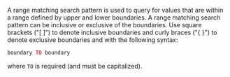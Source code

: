 A range matching search pattern is used to query for values that are
within a range defined by upper and lower boundaries. A range matching
search pattern can be inclusive or exclusive of the boundaries. Use
square brackets ("\[ \]") to denote inclusive boundaries and curly
braces ("{ }") to denote exclusive boundaries and with the following
syntax:

```ruby
boundary TO boundary
```

where `TO` is required (and must be capitalized).

